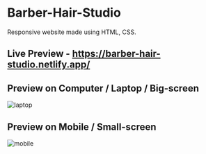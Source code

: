 # Barber-Hair-Studio
Responsive website made using HTML, CSS.

## Live Preview - https://barber-hair-studio.netlify.app/

## Preview on Computer / Laptop / Big-screen
![laptop](https://user-images.githubusercontent.com/127826900/227222146-d9491a5f-5257-452e-9b36-47768cd6949a.png)

## Preview on Mobile / Small-screen
![mobile](https://user-images.githubusercontent.com/127826900/227222360-346885bf-37c6-4726-b4d9-c6a40cced765.png)
